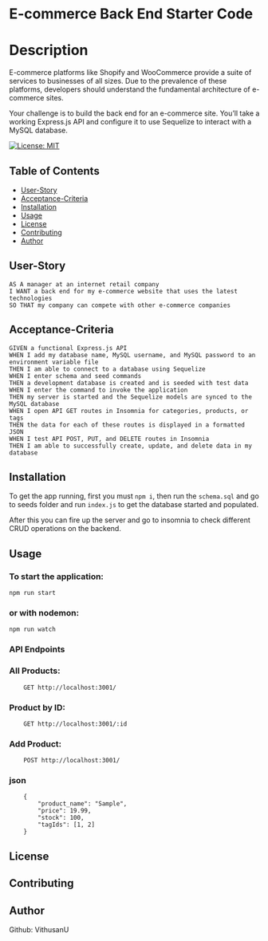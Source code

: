 # E-commerce Back End Starter Code
# Description

 E-commerce platforms like Shopify and WooCommerce provide a suite of services to businesses of all sizes. Due to the prevalence of these platforms, developers should understand the fundamental architecture of e-commerce sites.

Your challenge is to build the back end for an e-commerce site. You’ll take a working Express.js API and configure it to use Sequelize to interact with a MySQL database.

[![License: MIT](https://img.shields.io/badge/License-MIT-lightblue.svg)](https://opensource.org/licenses/MIT)

## Table of Contents
- [User-Story](#user-story)
- [Acceptance-Criteria](#acceptance-criteria)
- [Installation](#installation)
- [Usage](#usage)
- [License](#license)
- [Contributing](#contributing)
- [Author](#author)

## User-Story

```
AS A manager at an internet retail company
I WANT a back end for my e-commerce website that uses the latest technologies
SO THAT my company can compete with other e-commerce companies
```


## Acceptance-Criteria

```
GIVEN a functional Express.js API
WHEN I add my database name, MySQL username, and MySQL password to an environment variable file
THEN I am able to connect to a database using Sequelize
WHEN I enter schema and seed commands
THEN a development database is created and is seeded with test data
WHEN I enter the command to invoke the application
THEN my server is started and the Sequelize models are synced to the MySQL database
WHEN I open API GET routes in Insomnia for categories, products, or tags
THEN the data for each of these routes is displayed in a formatted JSON
WHEN I test API POST, PUT, and DELETE routes in Insomnia
THEN I am able to successfully create, update, and delete data in my database
```

## Installation
To get the app running, first you must `npm i`, then run the `schema.sql` and go to seeds folder and run `index.js` to get the database started and populated.

After this you can fire up the server and go to insomnia to check different CRUD operations on the backend.




## Usage
### To start the application:
    npm run start
### or with nodemon:
    npm run watch
    
### API Endpoints
### All Products: 
        GET http://localhost:3001/
### Product by ID: 
        GET http://localhost:3001/:id
### Add Product: 
        POST http://localhost:3001/
### json
        {
            "product_name": "Sample",
            "price": 19.99,
            "stock": 100,
            "tagIds": [1, 2]
        }


## License


## Contributing



## Author
Github: VithusanU
